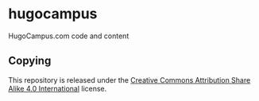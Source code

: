 # hugocampus
HugoCampus.com code and content

## Copying
This repository is released under the
[Creative Commons Attribution Share Alike 4.0 International](https://creativecommons.org/licenses/by-sa/4.0/legalcode)
license.
